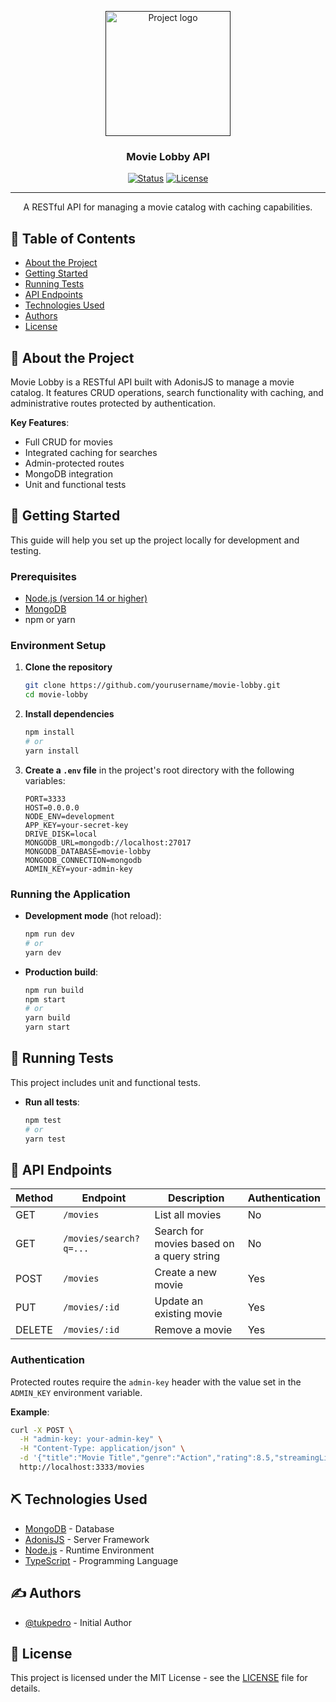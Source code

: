 <p align="center">
  <a href="" rel="noopener">
    <img width="200px" height="200px" src="https://i.imgur.com/6wj0hh6.jpg" alt="Project logo">
  </a>
</p>

<h3 align="center">Movie Lobby API</h3>

<div align="center">

[![Status](https://img.shields.io/badge/status-active-success.svg)]()
[![License](https://img.shields.io/badge/license-MIT-blue.svg)](/LICENSE)

</div>

---

<p align="center">
  A RESTful API for managing a movie catalog with caching capabilities.
</p>

## 📝 Table of Contents

- [About the Project](#about)
- [Getting Started](#getting-started)
- [Running Tests](#tests)
- [API Endpoints](#endpoints)
- [Technologies Used](#technologies)
- [Authors](#authors)
- [License](#license)

## 🧐 About the Project <a name="about"></a>

Movie Lobby is a RESTful API built with AdonisJS to manage a movie catalog. It features CRUD operations, search functionality with caching, and administrative routes protected by authentication.

**Key Features**:
- Full CRUD for movies
- Integrated caching for searches
- Admin-protected routes
- MongoDB integration
- Unit and functional tests

## 🏁 Getting Started <a name="getting-started"></a>

This guide will help you set up the project locally for development and testing.

### Prerequisites

- [Node.js (version 14 or higher)](https://nodejs.org/)
- [MongoDB](https://www.mongodb.com/)
- npm or yarn

### Environment Setup

1. **Clone the repository**

   ```bash
   git clone https://github.com/yourusername/movie-lobby.git
   cd movie-lobby
   ```

2. **Install dependencies**

   ```bash
   npm install
   # or
   yarn install
   ```

3. **Create a `.env` file** in the project's root directory with the following variables:

   ```env
   PORT=3333
   HOST=0.0.0.0
   NODE_ENV=development
   APP_KEY=your-secret-key
   DRIVE_DISK=local
   MONGODB_URL=mongodb://localhost:27017
   MONGODB_DATABASE=movie-lobby
   MONGODB_CONNECTION=mongodb
   ADMIN_KEY=your-admin-key
   ```

### Running the Application

- **Development mode** (hot reload):

  ```bash
  npm run dev
  # or
  yarn dev
  ```

- **Production build**:

  ```bash
  npm run build
  npm start
  # or
  yarn build
  yarn start
  ```

## 🔧 Running Tests <a name="tests"></a>

This project includes unit and functional tests.

- **Run all tests**:

  ```bash
  npm test
  # or
  yarn test
  ```

## 📡 API Endpoints <a name="endpoints"></a>

| Method | Endpoint                | Description                                | Authentication |
|--------|-------------------------|--------------------------------------------|----------------|
| GET    | `/movies`              | List all movies                            | No             |
| GET    | `/movies/search?q=...` | Search for movies based on a query string  | No             |
| POST   | `/movies`              | Create a new movie                         | Yes            |
| PUT    | `/movies/:id`          | Update an existing movie                   | Yes            |
| DELETE | `/movies/:id`          | Remove a movie                             | Yes            |

### Authentication

Protected routes require the `admin-key` header with the value set in the `ADMIN_KEY` environment variable.

**Example**:

```bash
curl -X POST \
  -H "admin-key: your-admin-key" \
  -H "Content-Type: application/json" \
  -d '{"title":"Movie Title","genre":"Action","rating":8.5,"streamingLink":"https://example.com"}' \
  http://localhost:3333/movies
```

## ⛏️ Technologies Used <a name="technologies"></a>

- [MongoDB](https://www.mongodb.com/) - Database
- [AdonisJS](https://adonisjs.com/) - Server Framework
- [Node.js](https://nodejs.org/) - Runtime Environment
- [TypeScript](https://www.typescriptlang.org/) - Programming Language

## ✍️ Authors <a name="authors"></a>

- [@tukpedro](https://github.com/tukpedro) - Initial Author

## 📝 License <a name="license"></a>

This project is licensed under the MIT License - see the [LICENSE](LICENSE) file for details.
```
